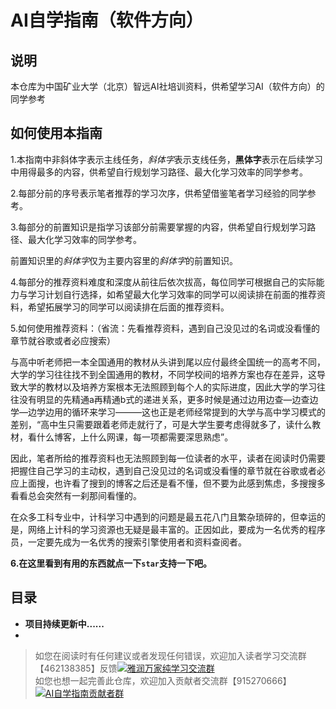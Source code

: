 # AI自学指南（软件方向）
## 说明
本仓库为中国矿业大学（北京）智远AI社培训资料，供希望学习AI（软件方向）的同学参考
## 如何使用本指南
1.本指南中非斜体字表示主线任务，*斜体字*表示支线任务，**黑体字**表示在后续学习中用得最多的内容，供希望自行规划学习路径、最大化学习效率的同学参考。

2.每部分前的序号表示笔者推荐的学习次序，供希望借鉴笔者学习经验的同学参考。　

3.每部分的前置知识是指学习该部分前需要掌握的内容，供希望自行规划学习路径、最大化学习效率的同学参考。

前置知识里的*斜体字*仅为主要内容里的*斜体字*的前置知识。

4.每部分的推荐资料难度和深度从前往后依次拔高，每位同学可根据自己的实际能力与学习计划自行选择，如希望最大化学习效率的同学可以阅读排在前面的推荐资料，希望拓展学习的同学可以阅读排在后面的推荐资料。  

5.如何使用推荐资料：（省流：先看推荐资料，遇到自己没见过的名词或没看懂的章节就谷歌或者必应搜索） 

与高中听老师把一本全国通用的教材从头讲到尾以应付最终全国统一的高考不同，大学的学习往往找不到全国通用的教材，不同学校间的培养方案也存在差异，这导致大学的教材以及培养方案根本无法照顾到每个人的实际进度，因此大学的学习往往没有明显的先精通a再精通b式的递进关系，更多时候是通过边用边查—边查边学—边学边用的循环来学习———这也正是老师经常提到的大学与高中学习模式的差别，“高中生只需要跟着老师走就行了，可是大学生要考虑得就多了，读什么教材，看什么博客，上什么网课，每一项都需要深思熟虑”。 

因此，笔者所给的推荐资料也无法照顾到每一位读者的水平，读者在阅读时仍需要把握住自己学习的主动权，遇到自己没见过的名词或没看懂的章节就在谷歌或者必应上面搜，也许看了搜到的博客之后还是看不懂，但不要为此感到焦虑，多搜搜多看看总会突然有一刹那间看懂的。 

在众多工科专业中，计科学习中遇到的问题是最五花八门且繁杂琐碎的，但幸运的是，网络上计科的学习资源也无疑是最丰富的。正因如此，要成为一名优秀的程序员，一定要先成为一名优秀的搜索引擎使用者和资料查阅者。 

**6.在这里看到有用的东西就点一下`star`支持一下吧。**
## 目录

- **项目持续更新中......**
- 

>如您在阅读时有任何建议或者发现任何错误，欢迎加入读者学习交流群【462138385】反馈<a target="_blank" href="https://qm.qq.com/cgi-bin/qm/qr?k=4jPQSLz1G1ShNOTXR7PPgePXqJr9t8Dn&jump_from=webapi&authKey=CifjAKxShoeH0ANKYwk0WYTLllzx1BJqw149OtyOi3D85tcSLS9Nv7I46SuFAEUG"><img border="0" src="http://pub.idqqimg.com/wpa/images/group.png" alt="雅润万家纯学习交流群" title="雅润万家纯学习交流群"></a>  
>如您也想一起完善此仓库，欢迎加入贡献者交流群【915270666】<a target="_blank" href="https://qm.qq.com/cgi-bin/qm/qr?k=65FC5FV_MDWqFOqmzRIILE_VNW6xYvSJ&jump_from=webapi&authKey=qsKL3EObZ5wKBezKo66aM6NbQuwa/rUr2mG+/jbwD/LJXkvmAJQbX0wnzjOqt+wK"><img border="0" src="http://pub.idqqimg.com/wpa/images/group.png" alt="AI自学指南贡献者群" title="AI自学指南贡献者群"></a>
